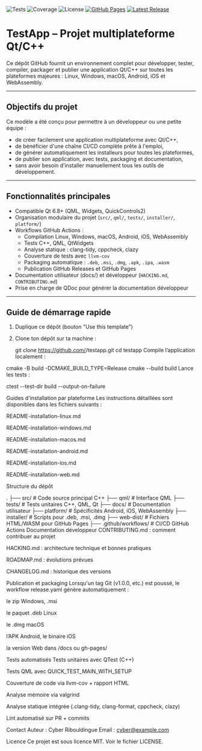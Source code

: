 ![Tests](https://github.com/cyber-ribouldingue/test-beta/actions/workflows/tests.yaml/badge.svg)
![Coverage](https://img.shields.io/badge/coverage-100%25-brightgreen)
![License](https://img.shields.io/github/license/cyber-ribouldingue/test-beta)
[![GitHub Pages](https://img.shields.io/website?url=https%3A%2F%2Fcyber-ribouldingue.github.io%2Ftest-beta%2F)](https://cyber-ribouldingue.github.io/test-beta/)
[![Latest Release](https://img.shields.io/github/v/release/cyber-ribouldingue/test-beta)](https://github.com/cyber-ribouldingue/test-beta/releases)

# TestApp – Projet multiplateforme Qt/C++

Ce dépôt GitHub fournit un environnement complet pour développer, tester, compiler, packager et publier une application Qt/C++ sur toutes les plateformes majeures : Linux, Windows, macOS, Android, iOS et WebAssembly.

---

## Objectifs du projet

Ce modèle a été conçu pour permettre à un développeur ou une petite équipe :

- de créer facilement une application multiplateforme avec Qt/C++,
- de bénéficier d'une chaîne CI/CD complète prête à l'emploi,
- de générer automatiquement les installeurs pour toutes les plateformes,
- de publier son application, avec tests, packaging et documentation,
- sans avoir besoin d’installer manuellement tous les outils de développement.

---

## Fonctionnalités principales

- Compatible Qt 6.8+ (QML, Widgets, QuickControls2)
- Organisation modulaire du projet (`src/`, `qml/`, `tests/`, `installer/`, `platform/`)
- Workflows GitHub Actions :
  - Compilation Linux, Windows, macOS, Android, iOS, WebAssembly
  - Tests C++, QML, QtWidgets
  - Analyse statique : clang-tidy, cppcheck, clazy
  - Couverture de tests avec `llvm-cov`
  - Packaging automatique : `.deb`, `.msi`, `.dmg`, `.apk`, `.ipa`, `.wasm`
  - Publication GitHub Releases et GitHub Pages
- Documentation utilisateur (docs/) et développeur (`HACKING.md`, `CONTRIBUTING.md`)
- Prise en charge de QDoc pour générer la documentation développeur

---

## Guide de démarrage rapide

1. Duplique ce dépôt (bouton "Use this template")
2. Clone ton dépôt sur ta machine :

   git clone https://github.com/<ton-compte>/testapp.git
   cd testapp
   Compile l’application localement :

cmake -B build -DCMAKE_BUILD_TYPE=Release
cmake --build build
Lance les tests :

ctest --test-dir build --output-on-failure


Guides d'installation par plateforme
Les instructions détaillées sont disponibles dans les fichiers suivants :

README-installation-linux.md

README-installation-windows.md

README-installation-macos.md

README-installation-android.md

README-installation-ios.md

README-installation-web.md

Structure du dépôt

.
├── src/ # Code source principal C++
├── qml/ # Interface QML
├── tests/ # Tests unitaires C++, QML, Qt
├── docs/ # Documentation utilisateur
├── platform/ # Spécificités Android, iOS, WebAssembly
├── installer/ # Scripts pour .deb, .msi, .dmg
├── web-dist/ # Fichiers HTML/WASM pour GitHub Pages
├── .github/workflows/ # CI/CD GitHub Actions
Documentation développeur
CONTRIBUTING.md : comment contribuer au projet

HACKING.md : architecture technique et bonnes pratiques

ROADMAP.md : évolutions prévues

CHANGELOG.md : historique des versions

Publication et packaging
Lorsqu'un tag Git (v1.0.0, etc.) est poussé, le workflow release.yaml génère automatiquement :

le zip Windows, .msi

le paquet .deb Linux

le .dmg macOS

l’APK Android, le binaire iOS

la version Web dans /docs ou gh-pages/

Tests automatisés
Tests unitaires avec QTest (C++)

Tests QML avec QUICK_TEST_MAIN_WITH_SETUP

Couverture de code via llvm-cov + rapport HTML

Analyse mémoire via valgrind

Analyse statique intégrée (.clang-tidy, clang-format, cppcheck, clazy)

Lint automatisé sur PR + commits

Contact
Auteur : Cyber Ribouldingue
Email : cyber@example.com

Licence
Ce projet est sous licence MIT. Voir le fichier LICENSE.
